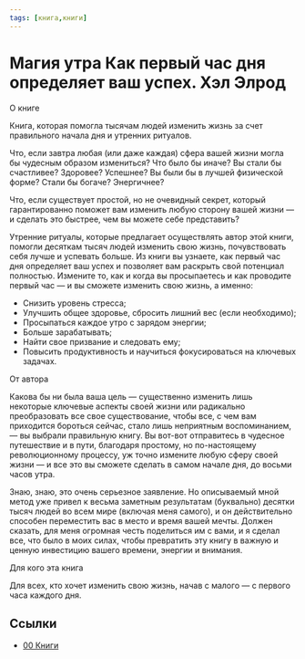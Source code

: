 ```yaml
---
tags: [книга,книги]
---
```

# Магия утра Как первый час дня определяет ваш успех. Хэл Элрод

О книге

Книга, которая помогла тысячам людей изменить жизнь за счет правильного начала дня и утренних ритуалов.

Что, если завтра любая (или даже каждая) сфера вашей жизни могла бы чудесным образом измениться? Что было бы иначе? Вы стали бы счастливее? Здоровее? Успешнее? Вы были бы в лучшей физической форме? Стали бы богаче? Энергичнее?

Что, если существует простой, но не очевидный секрет, который гарантированно поможет вам изменить любую сторону вашей жизни — и сделать это быстрее, чем вы можете себе представить?

Утренние ритуалы, которые предлагает осуществлять автор этой книги, помогли десяткам тысяч людей изменить свою жизнь, почувствовать себя лучше и успевать больше. Из книги вы узнаете, как первый час дня определяет ваш успех и позволяет вам раскрыть свой потенциал полностью. Измените то, как и когда вы просыпаетесь и как проводите первый час — и вы сможете изменить свою жизнь, а именно:

- Снизить уровень стресса;
- Улучшить общее здоровье, сбросить лишний вес (если необходимо);
- Просыпаться каждое утро с зарядом энергии;
- Больше зарабатывать;
- Найти свое призвание и следовать ему;
- Повысить продуктивность и научиться фокусироваться на ключевых задачах.

От автора

Какова бы ни была ваша цель — существенно изменить лишь некоторые ключевые аспекты своей жизни или радикально преобразовать все свое существование, чтобы все, с чем вам приходится бороться сейчас, стало лишь неприятным воспоминанием, — вы выбрали правильную книгу. Вы вот-вот отправитесь в чудесное путешествие и в пути, благодаря простому, но по-настоящему революционному процессу, уж точно измените любую сферу своей жизни — и все это вы сможете сделать в самом начале дня, до восьми часов утра.

Знаю, знаю, это очень серьезное заявление. Но описываемый мной метод уже привел к весьма заметным результатам (буквально) десятки тысяч людей во всем мире (включая меня самого), и он действительно способен переместить вас в место и время вашей мечты. Должен сказать, для меня огромная честь поделиться им с вами, и я сделал все, что было в моих силах, чтобы превратить эту книгу в важную и ценную инвестицию вашего времени, энергии и внимания.

Для кого эта книга

Для всех, кто хочет изменить свою жизнь, начав с малого — с первого часа каждого дня.

## Ссылки

- [00 Книги](00%20%D0%9A%D0%BD%D0%B8%D0%B3%D0%B8.md)
